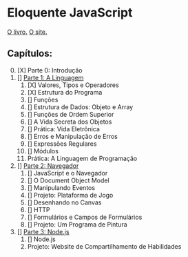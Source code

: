 # Eloquente JavaScript

[O livro.](https://github.com/braziljs/eloquente-javascript/)
[O site.](https://eloquentjavascript.net/)

## Capítulos:

0. [X] Parte 0: Introdução
2. [] [Parte 1: A Linguagem](/eloquente-javascript/parte-1-intro/)
   1. [X] Valores, Tipos e Operadores
   2. [X] Estrutura do Programa
   3. [] Funções
   4. [] Estrutura de Dados: Objeto e Array
   5. [] Funções de Ordem Superior
   6. [] A Vida Secreta dos Objetos
   7. [] Prática: Vida Eletrônica
   8. [] Erros e Manipulação de Erros
   9.  [] Expressões Regulares
   10. [] Módulos 
   11. Prática: A Linguagem de Programação
3. [] [Parte 2: Navegador](/eloquente-javascript/parte-2-browser/)
   1. [] JavaScript e o Navegador
   2. [] O Document Object Model
   3. [] Manipulando Eventos
   4. [] Projeto: Plataforma de Jogo
   5. [] Desenhando no Canvas
   6. [] HTTP
   7. [] Formulários e Campos de Formulários
   8. [] Projeto: Um Programa de Pintura
4. [] [Parte 3: Node.js](/eloquente-javascript/parte-3-nodejs/)
   1. [] Node.js
   2. Projeto: Website de Compartilhamento de Habilidades